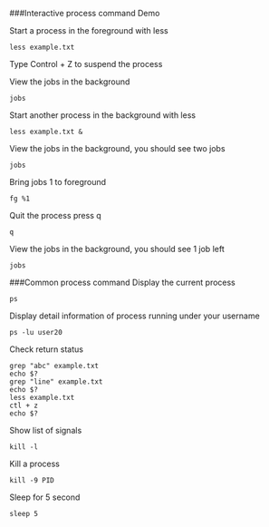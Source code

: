 ###Interactive process command Demo

Start a process in the foreground with less
```shell
less example.txt
```

Type Control + Z to suspend the process

View the jobs in the background
```shell
jobs
```

Start another process in the background with less
```shell
less example.txt &
```

View the jobs in the background, you should see two jobs
```shell
jobs
```

Bring jobs 1 to foreground
```shell
fg %1
```

Quit the process press q
```shell
q
```

View the jobs in the background, you should see 1 job left
```shell
jobs
```


###Common process command 
Display the current process
```shell
ps
```

Display detail information of process running under your username
```shell
ps -lu user20
```

Check return status
```shell
grep "abc" example.txt
echo $?
grep "line" example.txt
echo $?
less example.txt
ctl + z
echo $?
```


Show list of signals
```shell
kill -l
```

Kill a process
```shell
kill -9 PID
```

Sleep for 5 second
```shell
sleep 5
```

